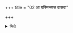 +++
title = "02 आ यस्मिन्सप्त वासवा"

+++

<details><summary>थिते</summary>

आ यस्मिन्सप्त वासवा इत्यभिज्ञायाग्रेणाहवनीयं पर्याहृत्य सम्राडासन्द्यां सादयति स्वाहा त्वा सूर्यस्य रश्मिभ्य इति प्रातः । स्वाहा त्वा नक्षत्रेभ्य इति सायम् २
</details>
